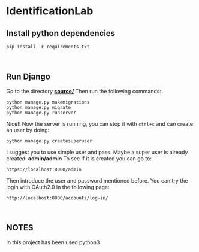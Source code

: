 # IdentificationLab

## Install python dependencies
```
pip install -r requirements.txt
```
<br />

## Run Django
Go to the directory [**source/**](https://github.com/alexauf/IdentificationLab/tree/main/source)
Then run the following commands:
```
python manage.py makemigrations
python manage.py migrate
python manage.py runserver
```
Nice!! Now the server is running, you can stop it with `ctrl+c` and can create an user by doing:
```
python manage.py createsuperuser
```
I suggest you to use simple user and pass.
Maybe a super user is already created: **admin/admin**
To see if it is created you can go to:
```
https://localhost:8000/admin
```
Then introduce the user and password mentioned before.
You can try the login with OAuth2.0 in the following page:
```
http://localhost:8000/accounts/log-in/
```
<br />

## NOTES
In this project has been used python3

